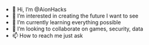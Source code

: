 - 👋 Hi, I’m @AionHacks
- 👀 I’m interested in creating the future I want to see
- 🌱 I’m currently learning everything possible 
- 💞️ I’m looking to collaborate on games, security,  data 
- 📫 How to reach me just ask 

<!---
AionHacks/AionHacks is a ✨ special ✨ repository because its `README.md` (this file) appears on your GitHub profile.
You can click the Preview link to take a look at your changes.
--->
